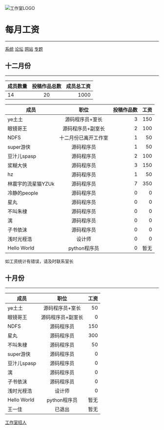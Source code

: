 ![工作室LOGO](http://user-assets.sxlcdn.com/images/544576/FjMoDaJkRLQI0xVC2ZVfvRpTJ-NU.png?imageMogr2/strip/auto-orient/thumbnail/300x300%3E/format/png "工作室LOGO")


# 每月工资
---
[系统](https://player.codemao.cn/we/38883999)
[论坛](https://bbs.lengku.cf/)
[网站](http://dzrsy.sxl.cn/)
[专题](https://shequ.codemao.cn/work_shop/191/)



## 十二月份
----

成员数量|投稿作品总数|成员总工资
--- |:--:|--:|
14|20|1000




成员|职位|投稿作品数|工资
--- |:--:|--:|--:|
ye土土|源码程序员+室长|3|150
眼镜哥王|源码程序员+副室长|2|100
NDFS|十二月份已离开工作室|1|50
super游侠|源码程序员|1|50
豆汁儿spasp|源码程序员|2|100
浆糊大侠|源码程序员|3|150
hz|源码程序员|1|50
林震宇的流星猫YZUk|源码程序员|7|350
冷静的people|源码程序员|0|0
星丸|源码程序员|0|0
不叫朱棣|源码程序员|0|0
漓|源码程序员|0|0
子书依沫|源码程序员|0|0
浅时光桎浩|设计师|0|0
Hello World|python程序员|0|暂无

如工资统计有错误，请及时联系室长











## 十月份
--------


成员|职位|工资
--- |:--:|---:
ye土土|源码程序员+室长|50
眼镜哥王|源码程序员+副室长|0
NDFS|源码程序员|150
星丸|源码程序员|300
不叫朱棣|源码程序员|50
super游侠|源码程序员|0
豆汁儿spasp|源码程序员|0
漓|源码程序员|0
子书依沫|源码程序员|0
浅时光桎浩|设计师|0
Hello World|python程序员|暂无
王一佳|已退出|暂无



[工作室招人](https://shequ.codemao.cn/community/192897/)
